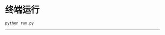 # 终端运行

```shell
python run.py
```
******************************************************************************************************************************************************************************************************************************************************************************************************************************************************************************